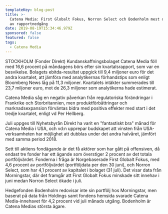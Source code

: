 ```yaml
---
templateKey: blog-post
title: >-
  Catena Media: First Globalt Fokus, Norron Select och Bodenholm mest drabbade
  av rapportnedgång
date: 2019-08-19T15:34:46.979Z
sponsored: false
featured: false
tags:
  - Catena Media
---
```

STOCKHOLM (Fonder Direkt) Kundanskaffningsbolaget Catena Media föll med 16,6 procent på måndagens börs efter sin kvartalsrapport, som var en besvikelse. Bolagets ebitda-resultat uppgick till 9,4 miljoner euro för det andra kvartalet, att jämföra med analytikernas förhandstips som enligt Bloomberg News låg på 11,3 miljoner. Kvartalets intäkter summerades till 23,7 miljoner euro, mot de 26,3 miljoner som analytikerna hade estimerat.



Catena Media såg en negativ påverkan från regulatoriska förändringar i Frankrike och Storbritannien, men produktförbättringar och marknadsexpansion förväntas bidra med positiva effekter med start i det tredje kvartalet, enligt vd Per Hellberg.



Juli uppges till Nyhetsbyrån Direkt ha varit en "fantastiskt bra" månad för Catena Media i USA, och vd:n upprepar budskapet att vinsten från USA-verksamheten har möjlighet att dubblas under det andra halvåret, jämfört med samma period 2018.



Sett till aktiens fondägande är det få aktörer som har gått på offensiven, då endast tre fonder har ett ägande som överstiger 2 procent av det totala portföljvärdet. Fonderna i fråga är Norgebaserade First Globalt Fokus, med 4,6 procent av portföljvärdet (portföljdata per den 30 juni), och Norron Select, som har 4,1 procent av kapitalet i bolaget (31 juli). Det visar data från Morningstar, där det framgår att First Globalt Fokus minskade sitt innehav i juni medan Norron Select ökade i juli.



Hedgefonden Bodenholm redovisar inte sin portfölj hos Morningstar, men baserat på data från Holdings samt fondens hemsida svarade Catena Media-innehavet för 4,2 procent vid juli månads utgång. Bodenholm är Catena Medias största ägare.
